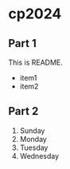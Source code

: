 # cp2024

## Part 1
This is README.
- item1
- item2

## Part 2
1. Sunday
1. Monday
1. Tuesday
1. Wednesday
